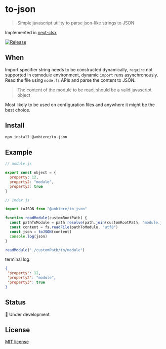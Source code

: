 # to-json

> Simple javascript utility to parse json-like strings to JSON

Implemented in [next-clsx](https://github.com/ambiere/clsx)

[![Release](https://github.com/ambiere/project-root/actions/workflows/main.yml/badge.svg)](https://github.com/ambiere/project-root/actions/workflows/main.yml)

## When

Import specifier string needs to be constructed dynamically, `require`
not supported in esmodule environment, dynamic `import` runs asynchronously.
Read the file using `node:fs` APIs and parse the content to JSON.

>The content of the module to be read, should be a valid javascript object

Most likely to be used on configuration files and anywhere it might be the best choice.

## Install

```bash
npm install @ambiere/to-json
```

## Example

```js
// module.js  

export const object = {
  property: 12,
  property2: "module",
  property3: true
}
```

```js
// index.js 

import toJSON from "@ambiere/to-json"

function readModule(customRootPath) {
  const pathToModule = path.resolve(path.join(customRootPath, "module.js"))
  const content = fs.readFile(pathToModule, "utf8")
  const json = toJSON(content)
  console.log(json) 
}

readModule("./customPath/to/module")
```

terminal log:

```json
{
 "property": 12,
 "property2": "module",
 "property3": true
}
```

## Status

:construction: Under development

## License

[MIT license][MIT]

[MIT]: https://github.com/ambiere/project-root/blob/main/license

